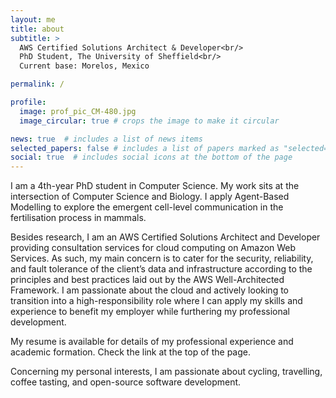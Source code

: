 ```yaml
---
layout: me
title: about
subtitle: >
  AWS Certified Solutions Architect & Developer<br/> 
  PhD Student, The University of Sheffield<br/>
  Current base: Morelos, Mexico

permalink: /

profile:
  image: prof_pic_CM-480.jpg
  image_circular: true # crops the image to make it circular

news: true  # includes a list of news items
selected_papers: false # includes a list of papers marked as "selected={true}"
social: true  # includes social icons at the bottom of the page
---
```


I am a 4th-year PhD student in Computer Science. My work sits at the 
intersection of Computer Science and Biology. I apply Agent-Based Modelling to 
explore the emergent cell-level communication in the fertilisation process in 
mammals.

Besides research, I am an AWS Certified Solutions Architect and Developer 
providing consultation services for cloud computing on Amazon Web Services. As 
such, my main concern is to cater for the security, reliability, and fault 
tolerance of the client’s data and infrastructure according to the principles 
and best practices laid out by the AWS Well-Architected Framework. 
I am passionate about the cloud and actively looking to transition into a 
high-responsibility role where I can apply my skills and experience to benefit 
my employer while furthering my professional development.

My resume is available for details of my professional experience and academic 
formation. Check the link at the top of the page.

Concerning my personal interests, I am passionate about cycling, travelling, 
coffee tasting, and open-source software development.